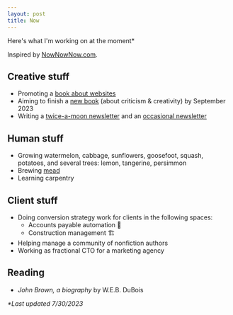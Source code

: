 ```yaml
---
layout: post
title: Now
---
```

Here's what I'm working on at the moment*

Inspired by [NowNowNow.com](https://nownownow.com/).

## Creative stuff

- Promoting a [book about websites](https://www.amazon.com/dp/B0BVSXB5W7)
- Aiming to finish a [new book](https://onestar.world/) (about criticism & creativity) by September 2023
- Writing a [twice-a-moon newsletter](/newsletter) and an [occasional newsletter](/blip)

## Human stuff

- Growing watermelon, cabbage, sunflowers, goosefoot, squash, potatoes, and several trees: lemon, tangerine, persimmon
- Brewing [mead](https://eufaula.biz/mead)
- Learning carpentry

## Client stuff

- Doing conversion strategy work for clients in the following spaces:
  - Accounts payable automation 🧾
  - Construction management 🏗
- Helping manage a community of nonfiction authors
- Working as fractional CTO for a marketing agency

## Reading

- _John Brown, a biography_ by W.E.B. DuBois

_*Last updated 7/30/2023_
